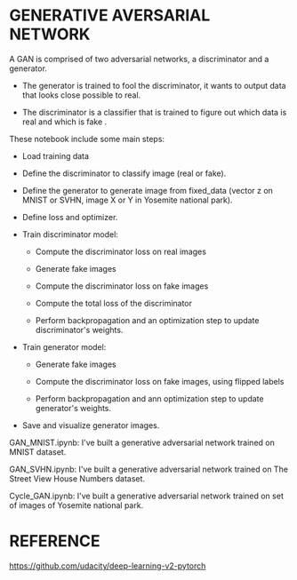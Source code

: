 # GENERATIVE AVERSARIAL NETWORK

A GAN is comprised of two adversarial networks, a discriminator and a generator.

+ The generator is trained to fool the discriminator, it wants to output data that looks close possible to real.

+ The discriminator is a classifier that is trained to figure out which data is real and which is fake .

These notebook include some main steps: 
 
 + Load training data 
 
 + Define the discriminator to classify image (real or fake).
 
 + Define the generator to generate image from fixed_data (vector z on MNIST or SVHN, image X or Y in Yosemite national park).
 
 + Define loss and optimizer.
 
 + Train discriminator model:
  
     - Compute the discriminator loss on real images
  
     - Generate fake images 
  
     - Compute the discriminator loss on fake images 
  
     - Compute the total loss of the discriminator
  
     - Perform backpropagation and an optimization step to update discriminator's weights.
  
  + Train generator model:
  
     - Generate fake images
  
     - Compute the discriminator loss on fake images, using flipped labels
  
     - Perform backpropagation and ann optimization step to update generator's weights.
  
   + Save and visualize generator images.
   
GAN_MNIST.ipynb: I've built a generative adversarial network trained on MNIST dataset.

GAN_SVHN.ipynb: I've built a generative adversarial network trained on The Street View House Numbers dataset. 

Cycle_GAN.ipynb: I've built a generative adversarial network trained on set of images of Yosemite national park. 

# REFERENCE

 https://github.com/udacity/deep-learning-v2-pytorch
